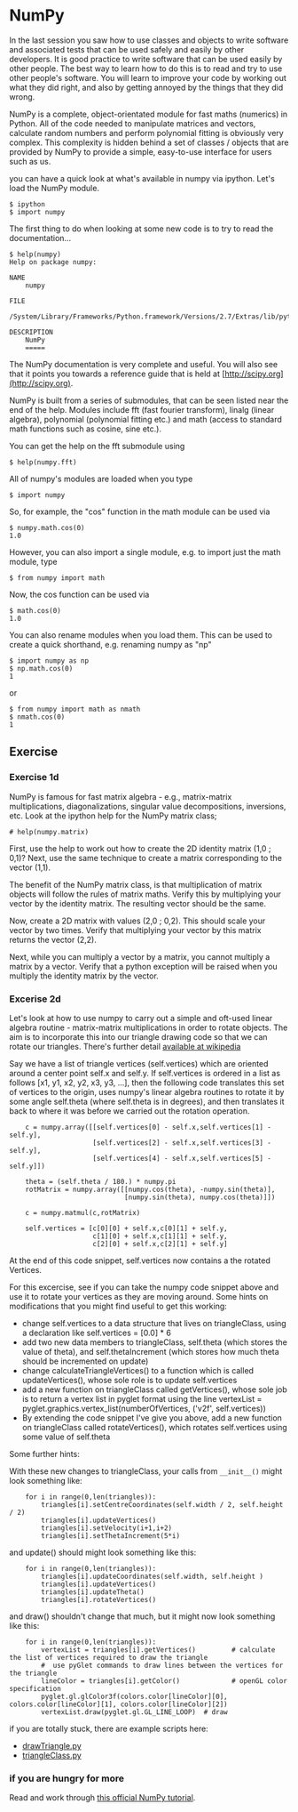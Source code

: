
# NumPy

In the last session you saw how to use classes and objects to write software and associated tests that can be used safely and easily by other developers. It is good practice to write software that can be used easily by other people. The best way to learn how to do this is to read and try to use other people's software. You will learn to improve your code by working out what they did right, and also by getting annoyed by the things that they did wrong.

NumPy is a complete, object-orientated module for fast maths (numerics) in Python. All of the code needed to manipulate matrices and vectors, calculate random numbers and perform polynomial fitting is obviously very complex. This complexity is hidden behind a set of classes / objects that are provided by NumPy to provide a simple, easy-to-use interface for users such as us.

you can have a quick look at what's available in numpy via ipython. Let's load the NumPy module.

    $ ipython
    $ import numpy

The first thing to do when looking at some new code is to try to read the documentation...

    $ help(numpy)
    Help on package numpy:
    
    NAME
        numpy
    
    FILE
        /System/Library/Frameworks/Python.framework/Versions/2.7/Extras/lib/python/numpy/__init__.py
    
    DESCRIPTION
        NumPy
        =====

The NumPy documentation is very complete and useful. You will also see that it points you towards a reference guide that is held at [http://scipy.org](http://scipy.org).

NumPy is built from a series of submodules, that can be seen listed near the end of the help. Modules include fft (fast fourier transform), linalg (linear algebra), polynomial (polynomial fitting etc.) and math (access to standard math functions such as cosine, sine etc.).

You can get the help on the fft submodule using

    $ help(numpy.fft)

All of numpy's modules are loaded when you type 

    $ import numpy

So, for example, the "cos" function in the math module can be used via

    $ numpy.math.cos(0)
    1.0

However, you can also import a single module, e.g. to import just the math module, type

    $ from numpy import math

Now, the cos function can be used via

    $ math.cos(0)
    1.0

You can also rename modules when you load them. This can be used to create a quick shorthand, e.g. renaming numpy as "np"

    $ import numpy as np
    $ np.math.cos(0)
    1

or

    $ from numpy import math as nmath
    $ nmath.cos(0)
    1

## Exercise

### Exercise 1d

NumPy is famous for fast matrix algebra - e.g., matrix-matrix multiplications, diagonalizations, singular value decompositions, inversions, etc. Look at the ipython help for the NumPy matrix class;

    # help(numpy.matrix)

First, use the help to work out how to create the 2D identity matrix (1,0 ; 0,1)?
Next, use the same technique to create a matrix corresponding to the vector (1,1).

The benefit of the NumPy matrix class, is that multiplication of matrix objects will follow the rules of matrix maths. Verify this by multiplying your vector by the identity matrix. The resulting vector should be the same.

Now, create a 2D matrix with values (2,0 ; 0,2). This should scale your vector by two times. Verify that multiplying your vector by this matrix returns the vector (2,2).

Next, while you can multiply a vector by a matrix, you cannot multiply a matrix by a vector. Verify that a python exception will be raised when you multiply the identity matrix by the vector.

### Excerise 2d

Let's look at how to use numpy to carry out a simple and oft-used linear algebra routine - matrix-matrix multiplications in order to rotate objects. The aim is to incorporate this into our triangle drawing code so that we can rotate our triangles. There's further detail [available at wikipedia](https://en.wikipedia.org/wiki/Rotation_matrix)

Say we have a list of triangle vertices (self.vertices) which are oriented around a center point self.x and self.y. If self.vertices is ordered in a list as follows [x1, y1, x2, y2, x3, y3, ...], then the following code translates this set of vertices to the origin, uses numpy's linear algebra routines to rotate it by some angle self.theta (where self.theta is in degrees), and then translates it back to where it was before we carried out the rotation operation.

        c = numpy.array([[self.vertices[0] - self.x,self.vertices[1] - self.y],
                         [self.vertices[2] - self.x,self.vertices[3] - self.y],
                         [self.vertices[4] - self.x,self.vertices[5] - self.y]])

        theta = (self.theta / 180.) * numpy.pi
        rotMatrix = numpy.array([[numpy.cos(theta), -numpy.sin(theta)],
                                 [numpy.sin(theta), numpy.cos(theta)]])

        c = numpy.matmul(c,rotMatrix)

        self.vertices = [c[0][0] + self.x,c[0][1] + self.y,
                         c[1][0] + self.x,c[1][1] + self.y,
                         c[2][0] + self.x,c[2][1] + self.y]

At the end of this code snippet, self.vertices now contains a the rotated Vertices.

For this excercise, see if you can take the numpy code snippet above and use it to rotate your vertices as they are moving around. Some hints on modifications that you might find useful to get this working:
* change self.vertices to a data structure that lives on triangleClass, using a declaration like self.vertices = [0.0] * 6
* add two new data members to triangleClass, self.theta (which stores the value of theta), and self.thetaIncrement (which stores how much theta should be incremented on update)
* change calculateTriangleVertices() to a function which is called updateVertices(), whose sole role is to update self.vertices
* add a new function on triangleClass called getVertices(), whose sole job is to return a vertex list in pyglet format using the line vertexList = pyglet.graphics.vertex_list(numberOfVertices, ('v2f', self.vertices)) 
* By extending the code snippet I've give you above, add a new function on triangleClass called rotateVertices(), which rotates self.vertices using some value of self.theta

Some further hints:

With these new changes to triangleClass, your calls from `__init__()` might look something like:

        for i in range(0,len(triangles)):
            triangles[i].setCentreCoordinates(self.width / 2, self.height / 2)
            triangles[i].updateVertices()
            triangles[i].setVelocity(i+1,i+2)
            triangles[i].setThetaIncrement(5*i)

and update() should might look something like this:

        for i in range(0,len(triangles)):
            triangles[i].updateCoordinates(self.width, self.height )
            triangles[i].updateVertices()
            triangles[i].updateTheta()
            triangles[i].rotateVertices()
            
and draw() shouldn't change that much, but it might now look something like this:

        for i in range(0,len(triangles)):
            vertexList = triangles[i].getVertices()         # calculate the list of vertices required to draw the triangle
            #  use pyGlet commands to draw lines between the vertices for the triangle
            lineColor = triangles[i].getColor()             # openGL color specification
            pyglet.gl.glColor3f(colors.color[lineColor][0], colors.color[lineColor][1], colors.color[lineColor][2])
            vertexList.draw(pyglet.gl.GL_LINE_LOOP)  # draw

if you are totally stuck, there are example scripts here:
* [drawTriangle.py](https://github.com/davidglo/boot-camps/blob/2017-TMCS-software/2d-drawTriangle.py)
* [triangleClass.py](https://github.com/davidglo/boot-camps/blob/2017-TMCS-software/2d-triangleClass.py)

### if you are hungry for more

Read and work through [this official NumPy tutorial](http://wiki.scipy.org/Tentative_NumPy_Tutorial).


